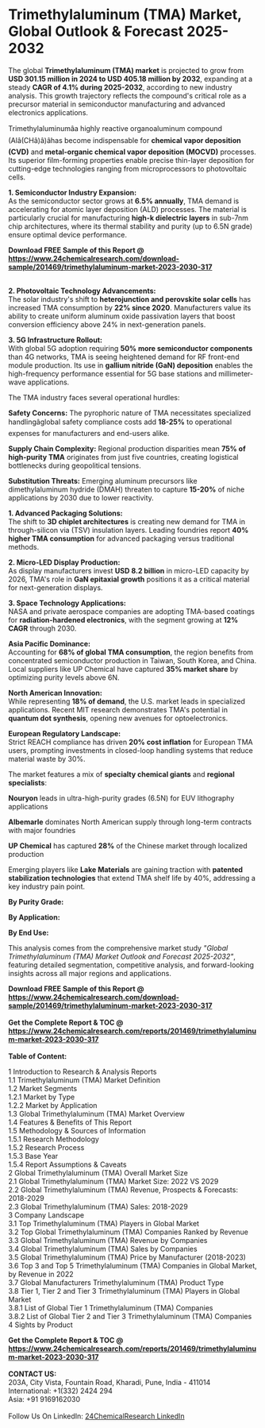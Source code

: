 <h1>Trimethylaluminum (TMA) Market, Global Outlook &amp; Forecast 2025-2032</h1><p>The global <strong>Trimethylaluminum (TMA) market</strong> is projected to grow from <strong>USD 301.15 million in 2024 to USD 405.18 million by 2032</strong>, expanding at a steady <strong>CAGR of 4.1% during 2025-2032</strong>, according to new industry analysis. This growth trajectory reflects the compound's critical role as a precursor material in semiconductor manufacturing and advanced electronics applications.</p><p>Trimethylaluminumâa highly reactive organoaluminum compound (Alâ(CHâ)â)âhas become indispensable for <strong>chemical vapor deposition (CVD)</strong> and <strong>metal-organic chemical vapor deposition (MOCVD)</strong> processes. Its superior film-forming properties enable precise thin-layer deposition for cutting-edge technologies ranging from microprocessors to photovoltaic cells.</p><p><strong>1. Semiconductor Industry Expansion:</strong><br>
As the semiconductor sector grows at <strong>6.5% annually</strong>, TMA demand is accelerating for atomic layer deposition (ALD) processes. The material is particularly crucial for manufacturing <strong>high-k dielectric layers</strong> in sub-7nm chip architectures, where its thermal stability and purity (up to 6.5N grade) ensure optimal device performance.</p><div><b>Download FREE Sample of this Report @ 
            <a href="https://www.24chemicalresearch.com/download-sample/201469/trimethylaluminum-market-2023-2030-317">
            https://www.24chemicalresearch.com/download-sample/201469/trimethylaluminum-market-2023-2030-317</a></b></div><br><p><strong>2. Photovoltaic Technology Advancements:</strong><br>
The solar industry's shift to <strong>heterojunction and perovskite solar cells</strong> has increased TMA consumption by <strong>22% since 2020</strong>. Manufacturers value its ability to create uniform aluminum oxide passivation layers that boost conversion efficiency above 24% in next-generation panels.</p><p><strong>3. 5G Infrastructure Rollout:</strong><br>
With global 5G adoption requiring <strong>50% more semiconductor components</strong> than 4G networks, TMA is seeing heightened demand for RF front-end module production. Its use in <strong>gallium nitride (GaN) deposition</strong> enables the high-frequency performance essential for 5G base stations and millimeter-wave applications.</p><p>The TMA industry faces several operational hurdles:</p><p><strong>Safety Concerns:</strong> The pyrophoric nature of TMA necessitates specialized handlingâglobal safety compliance costs add <strong>18-25%</strong> to operational expenses for manufacturers and end-users alike.</p><p><strong>Supply Chain Complexity:</strong> Regional production disparities mean <strong>75% of high-purity TMA</strong> originates from just five countries, creating logistical bottlenecks during geopolitical tensions.</p><p><strong>Substitution Threats:</strong> Emerging aluminum precursors like dimethylaluminum hydride (DMAH) threaten to capture <strong>15-20%</strong> of niche applications by 2030 due to lower reactivity.</p><p><strong>1. Advanced Packaging Solutions:</strong><br>
The shift to <strong>3D chiplet architectures</strong> is creating new demand for TMA in through-silicon via (TSV) insulation layers. Leading foundries report <strong>40% higher TMA consumption</strong> for advanced packaging versus traditional methods.</p><p><strong>2. Micro-LED Display Production:</strong><br>
As display manufacturers invest <strong>USD 8.2 billion</strong> in micro-LED capacity by 2026, TMA's role in <strong>GaN epitaxial growth</strong> positions it as a critical material for next-generation displays.</p><p><strong>3. Space Technology Applications:</strong><br>
NASA and private aerospace companies are adopting TMA-based coatings for <strong>radiation-hardened electronics</strong>, with the segment growing at <strong>12% CAGR</strong> through 2030.</p><p><strong>Asia Pacific Dominance:</strong><br>
Accounting for <strong>68% of global TMA consumption</strong>, the region benefits from concentrated semiconductor production in Taiwan, South Korea, and China. Local suppliers like UP Chemical have captured <strong>35% market share</strong> by optimizing purity levels above 6N.</p><p><strong>North American Innovation:</strong><br>
While representing <strong>18% of demand</strong>, the U.S. market leads in specialized applications. Recent MIT research demonstrates TMA's potential in <strong>quantum dot synthesis</strong>, opening new avenues for optoelectronics.</p><p><strong>European Regulatory Landscape:</strong><br>
Strict REACH compliance has driven <strong>20% cost inflation</strong> for European TMA users, prompting investments in closed-loop handling systems that reduce material waste by 30%.</p><p>The market features a mix of <strong>specialty chemical giants</strong> and <strong>regional specialists</strong>:</p><p><strong>Nouryon</strong> leads in ultra-high-purity grades (6.5N) for EUV lithography applications</p><p><strong>Albemarle</strong> dominates North American supply through long-term contracts with major foundries</p><p><strong>UP Chemical</strong> has captured <strong>28%</strong> of the Chinese market through localized production</p><p>Emerging players like <strong>Lake Materials</strong> are gaining traction with <strong>patented stabilization technologies</strong> that extend TMA shelf life by 40%, addressing a key industry pain point.</p><p><strong>By Purity Grade:</strong></p><p><strong>By Application:</strong></p><p><strong>By End Use:</strong></p><p>This analysis comes from the comprehensive market study <em>"Global Trimethylaluminum (TMA) Market Outlook and Forecast 2025-2032"</em>, featuring detailed segmentation, competitive analysis, and forward-looking insights across all major regions and applications.</p><div><b>Download FREE Sample of this Report @ 
            <a href="https://www.24chemicalresearch.com/download-sample/201469/trimethylaluminum-market-2023-2030-317">
            https://www.24chemicalresearch.com/download-sample/201469/trimethylaluminum-market-2023-2030-317</a></b></div><br><div><b>Get the Complete Report & TOC @ 
            <a href="https://www.24chemicalresearch.com/reports/201469/trimethylaluminum-market-2023-2030-317">
            https://www.24chemicalresearch.com/reports/201469/trimethylaluminum-market-2023-2030-317</a></b></div><br>
            <b>Table of Content:</b><p>1 Introduction to Research & Analysis Reports<br />
    1.1 Trimethylaluminum (TMA) Market Definition<br />
    1.2 Market Segments<br />
        1.2.1 Market by Type<br />
        1.2.2 Market by Application<br />
    1.3 Global Trimethylaluminum (TMA) Market Overview<br />
    1.4 Features & Benefits of This Report<br />
    1.5 Methodology & Sources of Information<br />
        1.5.1 Research Methodology<br />
        1.5.2 Research Process<br />
        1.5.3 Base Year<br />
        1.5.4 Report Assumptions & Caveats<br />
2 Global Trimethylaluminum (TMA) Overall Market Size<br />
    2.1 Global Trimethylaluminum (TMA) Market Size: 2022 VS 2029<br />
    2.2 Global Trimethylaluminum (TMA) Revenue, Prospects & Forecasts: 2018-2029<br />
    2.3 Global Trimethylaluminum (TMA) Sales: 2018-2029<br />
3 Company Landscape<br />
    3.1 Top Trimethylaluminum (TMA) Players in Global Market<br />
    3.2 Top Global Trimethylaluminum (TMA) Companies Ranked by Revenue<br />
    3.3 Global Trimethylaluminum (TMA) Revenue by Companies<br />
    3.4 Global Trimethylaluminum (TMA) Sales by Companies<br />
    3.5 Global Trimethylaluminum (TMA) Price by Manufacturer (2018-2023)<br />
    3.6 Top 3 and Top 5 Trimethylaluminum (TMA) Companies in Global Market, by Revenue in 2022<br />
    3.7 Global Manufacturers Trimethylaluminum (TMA) Product Type<br />
    3.8 Tier 1, Tier 2 and Tier 3 Trimethylaluminum (TMA) Players in Global Market<br />
        3.8.1 List of Global Tier 1 Trimethylaluminum (TMA) Companies<br />
        3.8.2 List of Global Tier 2 and Tier 3 Trimethylaluminum (TMA) Companies<br />
4 Sights by Product</p><div><b>Get the Complete Report & TOC @ 
            <a href="https://www.24chemicalresearch.com/reports/201469/trimethylaluminum-market-2023-2030-317">
            https://www.24chemicalresearch.com/reports/201469/trimethylaluminum-market-2023-2030-317</a></b></div><br><b>CONTACT US:</b><br>
            203A, City Vista, Fountain Road, Kharadi, Pune, India - 411014<br>
            International: +1(332) 2424 294<br>
            Asia: +91 9169162030 <br><br>
            Follow Us On LinkedIn: <a href="https://www.linkedin.com/company/24chemicalresearch/">24ChemicalResearch LinkedIn</a>